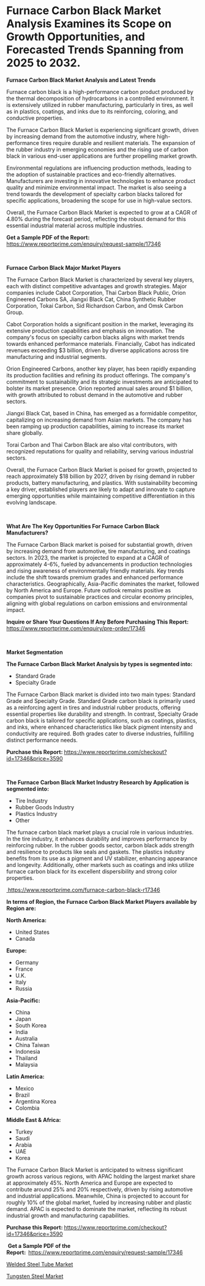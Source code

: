 <p><h1>Furnace Carbon Black Market Analysis Examines its Scope on Growth Opportunities, and Forecasted Trends Spanning from 2025 to 2032.</h1></p><p><strong>Furnace Carbon Black Market Analysis and Latest Trends</strong></p>
<p><p>Furnace carbon black is a high-performance carbon product produced by the thermal decomposition of hydrocarbons in a controlled environment. It is extensively utilized in rubber manufacturing, particularly in tires, as well as in plastics, coatings, and inks due to its reinforcing, coloring, and conductive properties. </p><p>The Furnace Carbon Black Market is experiencing significant growth, driven by increasing demand from the automotive industry, where high-performance tires require durable and resilient materials. The expansion of the rubber industry in emerging economies and the rising use of carbon black in various end-user applications are further propelling market growth. </p><p>Environmental regulations are influencing production methods, leading to the adoption of sustainable practices and eco-friendly alternatives. Manufacturers are investing in innovative technologies to enhance product quality and minimize environmental impact. The market is also seeing a trend towards the development of specialty carbon blacks tailored for specific applications, broadening the scope for use in high-value sectors. </p><p>Overall, the Furnace Carbon Black Market is expected to grow at a CAGR of 4.80% during the forecast period, reflecting the robust demand for this essential industrial material across multiple industries.</p></p>
<p><strong>Get a Sample PDF of the Report:&nbsp;</strong> <a href="https://www.reportprime.com/enquiry/request-sample/17346?utm_campaign=1197&utm_medium=2&utm_source=Github&utm_content=ia&utm_term=18032025&utm_id=furnace-carbon-black">https://www.reportprime.com/enquiry/request-sample/17346</a></p>
<p>&nbsp;</p>
<p><strong>Furnace Carbon Black Major Market Players</strong></p>
<p><p>The Furnace Carbon Black Market is characterized by several key players, each with distinct competitive advantages and growth strategies. Major companies include Cabot Corporation, Thai Carbon Black Public, Orion Engineered Carbons SA, Jiangxi Black Cat, China Synthetic Rubber Corporation, Tokai Carbon, Sid Richardson Carbon, and Omsk Carbon Group.</p><p>Cabot Corporation holds a significant position in the market, leveraging its extensive production capabilities and emphasis on innovation. The company's focus on specialty carbon blacks aligns with market trends towards enhanced performance materials. Financially, Cabot has indicated revenues exceeding $3 billion, driven by diverse applications across tire manufacturing and industrial segments.</p><p>Orion Engineered Carbons, another key player, has been rapidly expanding its production facilities and refining its product offerings. The company's commitment to sustainability and its strategic investments are anticipated to bolster its market presence. Orion reported annual sales around $1 billion, with growth attributed to robust demand in the automotive and rubber sectors.</p><p>Jiangxi Black Cat, based in China, has emerged as a formidable competitor, capitalizing on increasing demand from Asian markets. The company has been ramping up production capabilities, aiming to increase its market share globally.</p><p>Torai Carbon and Thai Carbon Black are also vital contributors, with recognized reputations for quality and reliability, serving various industrial sectors.</p><p>Overall, the Furnace Carbon Black Market is poised for growth, projected to reach approximately $18 billion by 2027, driven by rising demand in rubber products, battery manufacturing, and plastics. With sustainability becoming a key driver, established players are likely to adapt and innovate to capture emerging opportunities while maintaining competitive differentiation in this evolving landscape.</p></p>
<p>&nbsp;</p>
<p><strong>What Are The Key Opportunities For Furnace Carbon Black Manufacturers?</strong></p>
<p><p>The Furnace Carbon Black market is poised for substantial growth, driven by increasing demand from automotive, tire manufacturing, and coatings sectors. In 2023, the market is projected to expand at a CAGR of approximately 4-6%, fueled by advancements in production technologies and rising awareness of environmentally friendly materials. Key trends include the shift towards premium grades and enhanced performance characteristics. Geographically, Asia-Pacific dominates the market, followed by North America and Europe. Future outlook remains positive as companies pivot to sustainable practices and circular economy principles, aligning with global regulations on carbon emissions and environmental impact.</p></p>
<p><strong>Inquire or Share Your Questions If Any Before Purchasing This Report:</strong> <a href="https://www.reportprime.com/enquiry/pre-order/17346?utm_campaign=1197&utm_medium=2&utm_source=Github&utm_content=ia&utm_term=18032025&utm_id=furnace-carbon-black">https://www.reportprime.com/enquiry/pre-order/17346</a></p>
<p>&nbsp;</p>
<p><strong>Market Segmentation</strong></p>
<p><strong>The Furnace Carbon Black Market Analysis by types is segmented into:</strong></p>
<p><ul><li>Standard Grade</li><li>Specialty Grade</li></ul></p>
<p><p>The Furnace Carbon Black market is divided into two main types: Standard Grade and Specialty Grade. Standard Grade carbon black is primarily used as a reinforcing agent in tires and industrial rubber products, offering essential properties like durability and strength. In contrast, Specialty Grade carbon black is tailored for specific applications, such as coatings, plastics, and inks, where enhanced characteristics like black pigment intensity and conductivity are required. Both grades cater to diverse industries, fulfilling distinct performance needs.</p></p>
<p><strong>Purchase this Report:&nbsp;</strong><a href="https://www.reportprime.com/checkout?id=17346&price=3590&utm_campaign=1197&utm_medium=2&utm_source=Github&utm_content=ia&utm_term=18032025&utm_id=furnace-carbon-black">https://www.reportprime.com/checkout?id=17346&price=3590</a></p>
<p>&nbsp;</p>
<p><strong>The Furnace Carbon Black Market Industry Research by Application is segmented into:</strong></p>
<p><ul><li>Tire Industry</li><li>Rubber Goods Industry</li><li>Plastics Industry</li><li>Other</li></ul></p>
<p><p>The furnace carbon black market plays a crucial role in various industries. In the tire industry, it enhances durability and improves performance by reinforcing rubber. In the rubber goods sector, carbon black adds strength and resilience to products like seals and gaskets. The plastics industry benefits from its use as a pigment and UV stabilizer, enhancing appearance and longevity. Additionally, other markets such as coatings and inks utilize furnace carbon black for its excellent dispersibility and strong color properties.</p></p>
<p><a href="https://www.reportprime.com/furnace-carbon-black-r17346?utm_campaign=1197&utm_medium=2&utm_source=Github&utm_content=ia&utm_term=18032025&utm_id=furnace-carbon-black">&nbsp;https://www.reportprime.com/furnace-carbon-black-r17346</a></p>
<p><strong>In terms of Region, the Furnace Carbon Black Market Players available by Region are:</strong></p>
<p>
    <p> <strong> North America: </strong>
        <ul>
            <li>United States</li>
            <li>Canada</li>
        </ul>
        </p> 
    <p> <strong> Europe: </strong>
        <ul>
            <li>Germany</li>
            <li>France</li>
            <li>U.K.</li>
            <li>Italy</li>
            <li>Russia</li>
        </ul>
        </p> 
    <p> <strong> Asia-Pacific: </strong>
        <ul>
            <li>China</li>
            <li>Japan</li>
            <li>South Korea</li>
            <li>India</li>
            <li>Australia</li>
            <li>China Taiwan</li>
            <li>Indonesia</li>
            <li>Thailand</li>
            <li>Malaysia</li>
        </ul>
        </p> 
    <p> <strong> Latin America: </strong>
        <ul>
            <li>Mexico</li>
            <li>Brazil</li>
            <li>Argentina Korea</li>
            <li>Colombia</li>
        </ul>
        </p> 
    <p> <strong> Middle East & Africa: </strong>
        <ul>
            <li>Turkey</li>
            <li>Saudi</li>
            <li>Arabia</li>
            <li>UAE</li>
            <li>Korea</li>
        </ul>
    </p>
    </p>
<p><p>The Furnace Carbon Black Market is anticipated to witness significant growth across various regions, with APAC holding the largest market share at approximately 45%. North America and Europe are expected to contribute around 25% and 20% respectively, driven by rising automotive and industrial applications. Meanwhile, China is projected to account for roughly 10% of the global market, fueled by increasing rubber and plastic demand. APAC is expected to dominate the market, reflecting its robust industrial growth and manufacturing capabilities.</p></p>
<p><strong>Purchase this Report: </strong><a href="https://www.reportprime.com/checkout?id=17346&price=3590&utm_campaign=1197&utm_medium=2&utm_source=Github&utm_content=ia&utm_term=18032025&utm_id=furnace-carbon-black">https://www.reportprime.com/checkout?id=17346&price=3590</a></p>
<p>&nbsp;<strong>Get a Sample PDF of the Report:&nbsp;&nbsp;</strong><a href="https://www.reportprime.com/enquiry/request-sample/17346?utm_campaign=1197&utm_medium=2&utm_source=Github&utm_content=ia&utm_term=18032025&utm_id=furnace-carbon-black">https://www.reportprime.com/enquiry/request-sample/17346</a></p>
<p><strong></strong></p>
<p><p><a href="https://github.com/prosalinda88/Market-Research-Report-List-7/blob/main/welded-steel-tube-market.md?utm_campaign=1197&utm_medium=2&utm_source=Github&utm_content=ia&utm_term=18032025&utm_id=furnace-carbon-black">Welded Steel Tube Market</a></p><p><a href="https://github.com/BrandonBrown3773/Market-Research-Report-List-1/blob/main/tungsten-steel-market.md?utm_campaign=1197&utm_medium=2&utm_source=Github&utm_content=ia&utm_term=18032025&utm_id=furnace-carbon-black">Tungsten Steel Market</a></p></p>